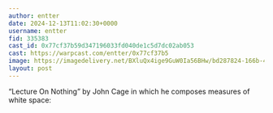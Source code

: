 ```yaml
---
author: entter
date: 2024-12-13T11:02:30+0000
username: entter
fid: 335383
cast_id: 0x77cf37b59d347196033fd040de1c5d7dc02ab053
cast: https://warpcast.com/entter/0x77cf37b5
image: https://imagedelivery.net/BXluQx4ige9GuW0Ia56BHw/bd287824-166b-414c-140f-7820ecbf3c00/original
layout: post
---
```

“Lecture On Nothing” by John Cage in which he composes measures of white space:  

<img src='https://imagedelivery.net/BXluQx4ige9GuW0Ia56BHw/bd287824-166b-414c-140f-7820ecbf3c00/original' alt='' referrerpolicy='no-referrer'/>